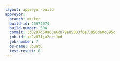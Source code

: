 ```yaml
---
layout: appveyor-build
appveyor:
  branch: master
  build-id: 46974074
  build-number: 504
  commit: 338297d50a63e6d879e85003f6e73856da0c895c
  job-id: xn2v871ja2qci1md
  job-number: 7
  os-name: Ubuntu
  test-result: 0
---
```

